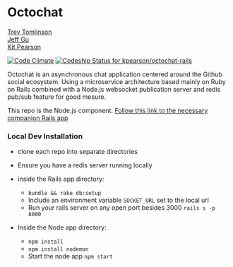 # Octochat

[Trey Tomlinson](https://github.com/treyx)<br>
[Jeff Gu](https://github.com/jgu2160)<br>
[Kit Pearson](https://github.com/kpearson)

[![Code Climate](https://codeclimate.com/github/kpearson/octochat-rails/badges/gpa.svg)](https://codeclimate.com/github/kpearson/octochat-rails)
[![Codeship Status for kpearson/octochat-rails](https://codeship.com/projects/062604a0-f857-0132-30bb-36c425669d79/status?branch=master)](https://codeship.com/projects/86584)

Octochat is an asynchronous chat application centered around the Github social ecosystem. Using a microservice architecture based mainly on Ruby on Rails combined with a Node.js websocket publication server and redis pub/sub feature for good mesure.

This repo is the Node.js component.  [Follow this link to the necessary companion Rails app](http://github.com/kpearson/octochat-rails)

### Local Dev Installation

* clone each repo into separate directories
* Ensure you have a redis server running locally

* inside the Rails app directory:
  * `bundle && rake db:setup`
  * Include an environment variable `SOCKET_URL` set to the local url
  * Run your rails server on any open port besides 3000 `rails s -p 8000`

* Inside the Node app directory:
  * `npm install`
  * `npm install nodemon`
  * Start the node app `npm start`
